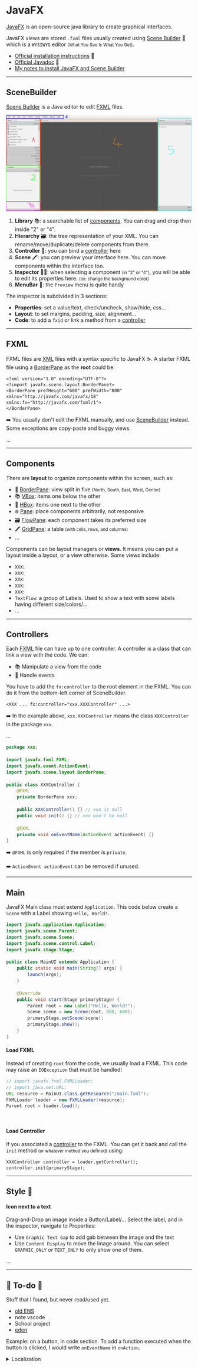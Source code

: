 # JavaFX

<div class="row row-cols-md-2"><div>

[JavaFX](https://openjfx.io/) is an open-source java library to create graphical interfaces.

JavaFX views are stored `.fxml` files usually created using [Scene Builder](https://gluonhq.com/products/scene-builder/) 🛝 which is a `WYSIWYG` editor <small>(What You See Is What You Get)</small>.

* [Official installation instructions](https://openjfx.io/openjfx-docs/) 🚀
* [Official Javadoc](https://openjfx.io/javadoc/20/) 🌿
* [My notes to install JavaFX and Scene Builder](_sub/install.md)
</div><div>
</div></div>

<hr class="sep-both">

## SceneBuilder

<div class="row row-cols-md-2"><div>

[Scene Builder](https://gluonhq.com/products/scene-builder/) is a Java editor to edit [FXML](#fxml) files. 

![Scene Builder Main Frame](_images/mf.png)
</div><div>

1. **Library** 📚: a searchable list of [components](#components). You can drag and drop then inside "2" or "4".
2. **Hierarchy** 🗃️: the tree representation of your XML. You can rename/move/duplicate/delete components from there.
3. **Controller** 🚸: you can bind a [controller](#controllers) here
4. **Scene** 🖍️: you can preview your interface here. You can move components within the interface too.
5. **Inspector** 👮‍♀️: when selecting a component <small>(in "2" or "4")</small>, you will be able to edit its properties here. <small>(ex: change the background color)</small>
6. **MenuBar** 📂: the `Preview` menu is quite handy

The inspector is subdivided in 3 sections:

* **Properties**: set a value/text, check/uncheck, show/hide, css...
* **Layout**: to set margins, padding, size, alignment...
* **Code**: to add a `fxid` or link a method from a [controller](#controllers)
</div></div>

<hr class="sep-both">

## FXML

<div class="row row-cols-md-2"><div>

FXML files are [XML](/programming-languages/others/data/xml.md) files with a syntax specific to JavaFX ☕. A starter FXML file using a [BorderPane](https://openjfx.io/javadoc/20/javafx.graphics/javafx/scene/layout/BorderPane.html) as the **root** could be:

```xml!
<?xml version="1.0" encoding="UTF-8"?>
<?import javafx.scene.layout.BorderPane?>
<BorderPane prefHeight="600" prefWidth="800" xmlns="http://javafx.com/javafx/18" xmlns:fx="http://javafx.com/fxml/1">
</BorderPane>
```

➡️ You usually don't edit the FXML manually, and use [SceneBuilder](#scenebuilder) instead. Some exceptions are copy-paste and buggy views.
</div><div>

...
</div></div>

<hr class="sep-both">

## Components

<div class="row row-cols-md-2"><div>

There are **layout** to organize components within the screen, such as:

* 🐼 [BorderPane](https://openjfx.io/javadoc/20/javafx.graphics/javafx/scene/layout/BorderPane.html): view split in five <small>(North, South, East, West, Center)</small>
* 📚 [VBox](https://openjfx.io/javadoc/20/javafx.graphics/javafx/scene/layout/VBox.html): items one below the other
* 🚸 [HBox](https://openjfx.io/javadoc/20/javafx.graphics/javafx/scene/layout/HBox.html): items one next to the other
* ❄️ [Pane](https://openjfx.io/javadoc/20/javafx.graphics/javafx/scene/layout/Pane.html): place components arbitrarily, not responsive
* 🗃️ [FlowPane](https://openjfx.io/javadoc/20/javafx.graphics/javafx/scene/layout/FlowPane.html): each component takes its preferred size
* 🖍️ [GridPane](https://openjfx.io/javadoc/20/javafx.graphics/javafx/scene/layout/GridPane.html): a table <small>(with cells, rows, and columns)</small>
* ...
</div><div>

Components can be layout managers or **views**. It means you can put a layout inside a layout, or a view otherwise. Some views include:

* `XXX`:
* `XXX`:
* `XXX`:
* `XXX`:
* `XXX`:
* `TextFlow`: a group of Labels. Used to show a text with some labels having different size/colors/...
* ...
</div></div>

<hr class="sep-both">

## Controllers

<div class="row row-cols-md-2"><div>

Each [FXML](#fxml) file can have up to one controller. A controller is a class that can link a view with the code. We can:

* 📚 Manipulate a view from the code
* 🎉 Handle events

You have to add the `fx:controller` to the root element in the FXML. You can do it from the bottom-left corner of SceneBuilder.

```xml!
<XXX ... fx:controller="xxx.XXXController" ...>
```

➡️ In the example above, `xxx.XXXController` means the class `XXXController` in the package `xxx`.

...
</div><div>

```java
package xxx;

import javafx.fxml.FXML;
import javafx.event.ActionEvent;
import javafx.scene.layout.BorderPane;

public class XXXController {
    @FXML
    private BorderPane xxx;
    
    public XXXController() {} // xxx is null
    public void init() {} // xxx won't be null
    
    @FXML
    private void onEventName(ActionEvent actionEvent) {}
}
```

➡️ `@FXML` is only required if the member is `private`.

➡️ `ActionEvent actionEvent` can be removed if unused.
</div></div>

<hr class="sep-both">

## Main

<div class="row row-cols-md-2"><div>

JavaFX Main class must extend `Application`. This code below create a `Scene` with a Label showing `Hello, World!`.

```java
import javafx.application.Application;
import javafx.scene.Parent;
import javafx.scene.Scene;
import javafx.scene.control.Label;
import javafx.stage.Stage;

public class MainUI extends Application {
    public static void main(String[] args) {
        launch(args);
    }

    @Override
    public void start(Stage primaryStage) {
        Parent root = new Label("Hello, World!");
        Scene scene = new Scene(root, 800, 600);
        primaryStage.setScene(scene);
        primaryStage.show();
    }
}

```
</div><div>

#### Load FXML

Instead of creating `root` from the code, we usually load a FXML. This code may raise an `IOException` that must be handled!

```java
// import javafx.fxml.FXMLLoader;
// import java.net.URL;
URL resource = MainUI.class.getResource("/main.fxml");
FXMLLoader loader = new FXMLLoader(resource);
Parent root = loader.load();
```

<br>

#### Load Controller

If you associated a [controller](#controllers) to the FXML. You can get it back and call the `init` method <small>(or whatever method you defined)</small> using:

```
XXXController controller = loader.getController();
controller.init(primaryStage);
```
</div></div>

<hr class="sep-both">

## Style 🍔

<div class="row row-cols-md-2"><div>

#### Icon next to a text

Drag-and-Drop an image inside a Button/Label/... Select the label, and in the inspector, navigate to Properties:

* Use `Graphic Text Gap` to add gab between the image and the text
* Use `Content Display` to move the image around. You can select `GRAPHIC_ONLY` or `TEXT_ONLY` to only show one of them.
</div><div>

...
</div></div>

<hr class="sep-both">

## 👻 To-do 👻

Stuff that I found, but never read/used yet.

<div class="row row-cols-md-2"><div>

* [old ENS](_f/index.md)
* note vscode
* School project
* [eden](https://github.com/lgs-games/eden)

Example: on a button, in code section. To add a function executed when the button is clicked, I would write `onEventName` in `onAction`.
</div><div>

<details class="details-n">
<summary>Localization</summary>

Right after the input field "Text" in properties, on a same line, you can make a little cogs appear. This cogs allow you to make localized strings, that you will use later to make your application in many languages.

* `%key` (enter a key)
* create a file `i18n_en.properties`
* add `key=the translation here for key`
* you may create as many files as you want
* in your code, you will have to add this line (see next part)

```java
FXMLLoader loader = new FXMLLoader(resource);
loader.setResources(ResourceBundle.getBundle("i18n", locale));
// ...
```
</details>
</div></div>